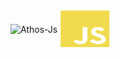<img align="center" alt="Athos-Js" height="80" width="80" src="https://alternativesoft.info/icons/java.png">
<img align="center" alt="Athos-Js" height="60" width="80" src="https://raw.githubusercontent.com/devicons/devicon/master/icons/javascript/javascript-plain.svg">
